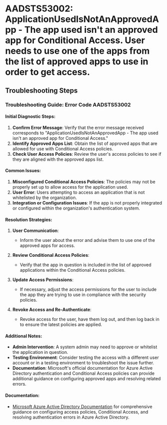 # AADSTS53002: ApplicationUsedIsNotAnApprovedApp - The app used isn't an approved app for Conditional Access. User needs to use one of the apps from the list of approved apps to use in order to get access.


## Troubleshooting Steps
### Troubleshooting Guide: Error Code AADSTS53002

#### Initial Diagnostic Steps:
1. **Confirm Error Message**: Verify that the error message received corresponds to "ApplicationUsedIsNotAnApprovedApp - The app used isn't an approved app for Conditional Access."
2. **Identify Approved Apps List**: Obtain the list of approved apps that are allowed for use with Conditional Access policies.
3. **Check User Access Policies**: Review the user's access policies to see if they are aligned with the approved apps list.

#### Common Issues:
1. **Misconfigured Conditional Access Policies**: The policies may not be properly set up to allow access for the application used.
2. **User Error**: Users attempting to access an application that is not whitelisted by the organization.
3. **Integration or Configuration Issues**: If the app is not properly integrated or configured within the organization's authentication system.

#### Resolution Strategies:
1. **User Communication**:
   - Inform the user about the error and advise them to use one of the approved apps for access.
  
2. **Review Conditional Access Policies**:
   - Verify that the app in question is included in the list of approved applications within the Conditional Access policies.
  
3. **Update Access Permissions**:
   - If necessary, adjust the access permissions for the user to include the app they are trying to use in compliance with the security policies.
  
4. **Revoke Access and Re-Authenticate**:
   - Revoke access for the user, have them log out, and then log back in to ensure the latest policies are applied.

#### Additional Notes:
- **Admin Intervention**: A system admin may need to approve or whitelist the application in question.
- **Testing Environment**: Consider testing the access with a different user account or in a testing environment to troubleshoot the issue further.
- **Documentation**: Microsoft's official documentation for Azure Active Directory authentication and Conditional Access policies can provide additional guidance on configuring approved apps and resolving related errors.

#### Documentation:
- [Microsoft Azure Active Directory Documentation](https://docs.microsoft.com/en-us/azure/active-directory/) for comprehensive guidance on configuring access policies, Conditional Access, and resolving authentication errors in Azure Active Directory.